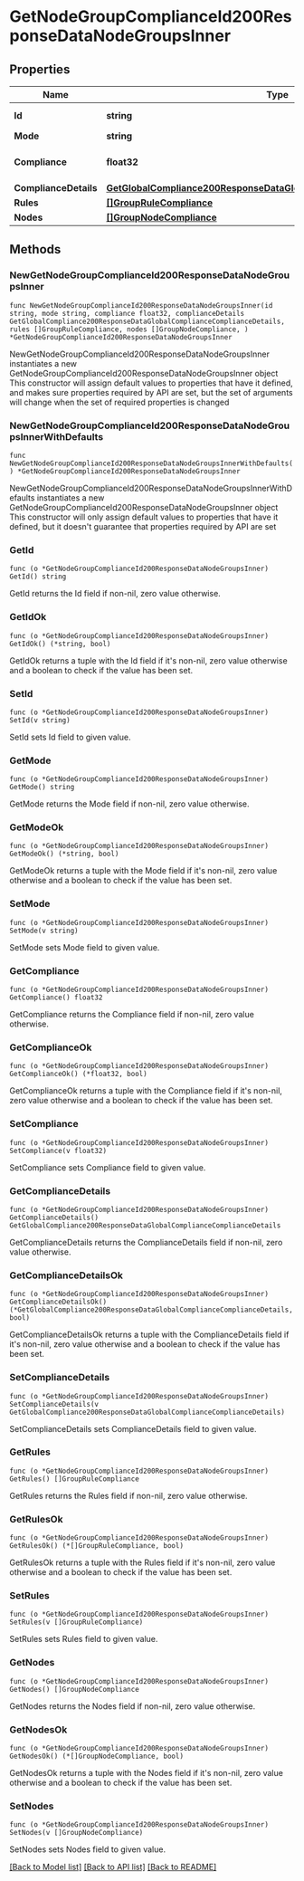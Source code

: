 # GetNodeGroupComplianceId200ResponseDataNodeGroupsInner

## Properties

Name | Type | Description | Notes
------------ | ------------- | ------------- | -------------
**Id** | **string** | id of the group | 
**Mode** | **string** |  | 
**Compliance** | **float32** | Group compliance level | 
**ComplianceDetails** | [**GetGlobalCompliance200ResponseDataGlobalComplianceComplianceDetails**](GetGlobalCompliance200ResponseDataGlobalComplianceComplianceDetails.md) |  | 
**Rules** | [**[]GroupRuleCompliance**](GroupRuleCompliance.md) |  | 
**Nodes** | [**[]GroupNodeCompliance**](GroupNodeCompliance.md) |  | 

## Methods

### NewGetNodeGroupComplianceId200ResponseDataNodeGroupsInner

`func NewGetNodeGroupComplianceId200ResponseDataNodeGroupsInner(id string, mode string, compliance float32, complianceDetails GetGlobalCompliance200ResponseDataGlobalComplianceComplianceDetails, rules []GroupRuleCompliance, nodes []GroupNodeCompliance, ) *GetNodeGroupComplianceId200ResponseDataNodeGroupsInner`

NewGetNodeGroupComplianceId200ResponseDataNodeGroupsInner instantiates a new GetNodeGroupComplianceId200ResponseDataNodeGroupsInner object
This constructor will assign default values to properties that have it defined,
and makes sure properties required by API are set, but the set of arguments
will change when the set of required properties is changed

### NewGetNodeGroupComplianceId200ResponseDataNodeGroupsInnerWithDefaults

`func NewGetNodeGroupComplianceId200ResponseDataNodeGroupsInnerWithDefaults() *GetNodeGroupComplianceId200ResponseDataNodeGroupsInner`

NewGetNodeGroupComplianceId200ResponseDataNodeGroupsInnerWithDefaults instantiates a new GetNodeGroupComplianceId200ResponseDataNodeGroupsInner object
This constructor will only assign default values to properties that have it defined,
but it doesn't guarantee that properties required by API are set

### GetId

`func (o *GetNodeGroupComplianceId200ResponseDataNodeGroupsInner) GetId() string`

GetId returns the Id field if non-nil, zero value otherwise.

### GetIdOk

`func (o *GetNodeGroupComplianceId200ResponseDataNodeGroupsInner) GetIdOk() (*string, bool)`

GetIdOk returns a tuple with the Id field if it's non-nil, zero value otherwise
and a boolean to check if the value has been set.

### SetId

`func (o *GetNodeGroupComplianceId200ResponseDataNodeGroupsInner) SetId(v string)`

SetId sets Id field to given value.


### GetMode

`func (o *GetNodeGroupComplianceId200ResponseDataNodeGroupsInner) GetMode() string`

GetMode returns the Mode field if non-nil, zero value otherwise.

### GetModeOk

`func (o *GetNodeGroupComplianceId200ResponseDataNodeGroupsInner) GetModeOk() (*string, bool)`

GetModeOk returns a tuple with the Mode field if it's non-nil, zero value otherwise
and a boolean to check if the value has been set.

### SetMode

`func (o *GetNodeGroupComplianceId200ResponseDataNodeGroupsInner) SetMode(v string)`

SetMode sets Mode field to given value.


### GetCompliance

`func (o *GetNodeGroupComplianceId200ResponseDataNodeGroupsInner) GetCompliance() float32`

GetCompliance returns the Compliance field if non-nil, zero value otherwise.

### GetComplianceOk

`func (o *GetNodeGroupComplianceId200ResponseDataNodeGroupsInner) GetComplianceOk() (*float32, bool)`

GetComplianceOk returns a tuple with the Compliance field if it's non-nil, zero value otherwise
and a boolean to check if the value has been set.

### SetCompliance

`func (o *GetNodeGroupComplianceId200ResponseDataNodeGroupsInner) SetCompliance(v float32)`

SetCompliance sets Compliance field to given value.


### GetComplianceDetails

`func (o *GetNodeGroupComplianceId200ResponseDataNodeGroupsInner) GetComplianceDetails() GetGlobalCompliance200ResponseDataGlobalComplianceComplianceDetails`

GetComplianceDetails returns the ComplianceDetails field if non-nil, zero value otherwise.

### GetComplianceDetailsOk

`func (o *GetNodeGroupComplianceId200ResponseDataNodeGroupsInner) GetComplianceDetailsOk() (*GetGlobalCompliance200ResponseDataGlobalComplianceComplianceDetails, bool)`

GetComplianceDetailsOk returns a tuple with the ComplianceDetails field if it's non-nil, zero value otherwise
and a boolean to check if the value has been set.

### SetComplianceDetails

`func (o *GetNodeGroupComplianceId200ResponseDataNodeGroupsInner) SetComplianceDetails(v GetGlobalCompliance200ResponseDataGlobalComplianceComplianceDetails)`

SetComplianceDetails sets ComplianceDetails field to given value.


### GetRules

`func (o *GetNodeGroupComplianceId200ResponseDataNodeGroupsInner) GetRules() []GroupRuleCompliance`

GetRules returns the Rules field if non-nil, zero value otherwise.

### GetRulesOk

`func (o *GetNodeGroupComplianceId200ResponseDataNodeGroupsInner) GetRulesOk() (*[]GroupRuleCompliance, bool)`

GetRulesOk returns a tuple with the Rules field if it's non-nil, zero value otherwise
and a boolean to check if the value has been set.

### SetRules

`func (o *GetNodeGroupComplianceId200ResponseDataNodeGroupsInner) SetRules(v []GroupRuleCompliance)`

SetRules sets Rules field to given value.


### GetNodes

`func (o *GetNodeGroupComplianceId200ResponseDataNodeGroupsInner) GetNodes() []GroupNodeCompliance`

GetNodes returns the Nodes field if non-nil, zero value otherwise.

### GetNodesOk

`func (o *GetNodeGroupComplianceId200ResponseDataNodeGroupsInner) GetNodesOk() (*[]GroupNodeCompliance, bool)`

GetNodesOk returns a tuple with the Nodes field if it's non-nil, zero value otherwise
and a boolean to check if the value has been set.

### SetNodes

`func (o *GetNodeGroupComplianceId200ResponseDataNodeGroupsInner) SetNodes(v []GroupNodeCompliance)`

SetNodes sets Nodes field to given value.



[[Back to Model list]](../README.md#documentation-for-models) [[Back to API list]](../README.md#documentation-for-api-endpoints) [[Back to README]](../README.md)


